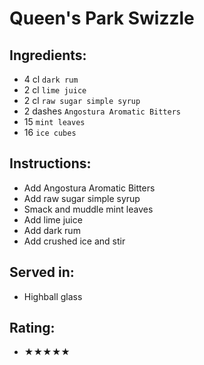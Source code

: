 # Queen's Park Swizzle

## Ingredients:
- 4 cl `dark rum`
- 2 cl `lime juice`
- 2 cl `raw sugar simple syrup`
- 2 dashes `Angostura Aromatic Bitters`
- 15 `mint leaves`
- 16 `ice cubes`

## Instructions:
- Add Angostura Aromatic Bitters
- Add raw sugar simple syrup
- Smack and muddle mint leaves
- Add lime juice
- Add dark rum
- Add crushed ice and stir

## Served in:
- Highball glass

## Rating:
- ★★★★★